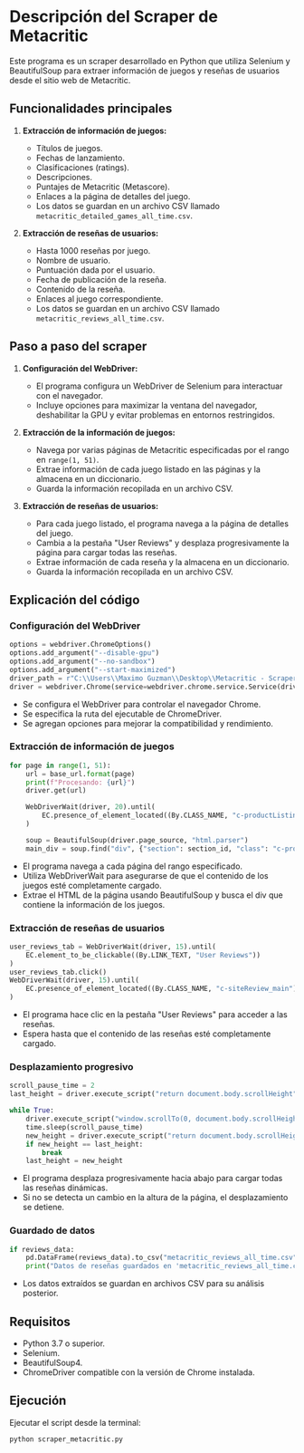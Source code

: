 # Descripción del Scraper de Metacritic

Este programa es un scraper desarrollado en Python que utiliza Selenium y BeautifulSoup para extraer información de juegos y reseñas de usuarios desde el sitio web de Metacritic.

## Funcionalidades principales
1. **Extracción de información de juegos:**
   - Títulos de juegos.
   - Fechas de lanzamiento.
   - Clasificaciones (ratings).
   - Descripciones.
   - Puntajes de Metacritic (Metascore).
   - Enlaces a la página de detalles del juego.
   - Los datos se guardan en un archivo CSV llamado `metacritic_detailed_games_all_time.csv`.

2. **Extracción de reseñas de usuarios:**
   - Hasta 1000 reseñas por juego.
   - Nombre de usuario.
   - Puntuación dada por el usuario.
   - Fecha de publicación de la reseña.
   - Contenido de la reseña.
   - Enlaces al juego correspondiente.
   - Los datos se guardan en un archivo CSV llamado `metacritic_reviews_all_time.csv`.

## Paso a paso del scraper
1. **Configuración del WebDriver:**
   - El programa configura un WebDriver de Selenium para interactuar con el navegador.
   - Incluye opciones para maximizar la ventana del navegador, deshabilitar la GPU y evitar problemas en entornos restringidos.

2. **Extracción de la información de juegos:**
   - Navega por varias páginas de Metacritic especificadas por el rango en `range(1, 51)`.
   - Extrae información de cada juego listado en las páginas y la almacena en un diccionario.
   - Guarda la información recopilada en un archivo CSV.

3. **Extracción de reseñas de usuarios:**
   - Para cada juego listado, el programa navega a la página de detalles del juego.
   - Cambia a la pestaña "User Reviews" y desplaza progresivamente la página para cargar todas las reseñas.
   - Extrae información de cada reseña y la almacena en un diccionario.
   - Guarda la información recopilada en un archivo CSV.

## Explicación del código
### Configuración del WebDriver
```python
options = webdriver.ChromeOptions()
options.add_argument("--disable-gpu")
options.add_argument("--no-sandbox")
options.add_argument("--start-maximized")
driver_path = r"C:\\Users\\Maximo Guzman\\Desktop\\Metacritic - Scraper\\chromedriver.exe"
driver = webdriver.Chrome(service=webdriver.chrome.service.Service(driver_path), options=options)
```
- Se configura el WebDriver para controlar el navegador Chrome.
- Se especifica la ruta del ejecutable de ChromeDriver.
- Se agregan opciones para mejorar la compatibilidad y rendimiento.

### Extracción de información de juegos
```python
for page in range(1, 51):
    url = base_url.format(page)
    print(f"Procesando: {url}")
    driver.get(url)

    WebDriverWait(driver, 20).until(
        EC.presence_of_element_located((By.CLASS_NAME, "c-productListings"))
    )

    soup = BeautifulSoup(driver.page_source, "html.parser")
    main_div = soup.find("div", {"section": section_id, "class": "c-productListings"})
```
- El programa navega a cada página del rango especificado.
- Utiliza WebDriverWait para asegurarse de que el contenido de los juegos esté completamente cargado.
- Extrae el HTML de la página usando BeautifulSoup y busca el div que contiene la información de los juegos.

### Extracción de reseñas de usuarios
```python
user_reviews_tab = WebDriverWait(driver, 15).until(
    EC.element_to_be_clickable((By.LINK_TEXT, "User Reviews"))
)
user_reviews_tab.click()
WebDriverWait(driver, 15).until(
    EC.presence_of_element_located((By.CLASS_NAME, "c-siteReview_main"))
)
```
- El programa hace clic en la pestaña "User Reviews" para acceder a las reseñas.
- Espera hasta que el contenido de las reseñas esté completamente cargado.

### Desplazamiento progresivo
```python
scroll_pause_time = 2
last_height = driver.execute_script("return document.body.scrollHeight")

while True:
    driver.execute_script("window.scrollTo(0, document.body.scrollHeight);")
    time.sleep(scroll_pause_time)
    new_height = driver.execute_script("return document.body.scrollHeight")
    if new_height == last_height:
        break
    last_height = new_height
```
- El programa desplaza progresivamente hacia abajo para cargar todas las reseñas dinámicas.
- Si no se detecta un cambio en la altura de la página, el desplazamiento se detiene.

### Guardado de datos
```python
if reviews_data:
    pd.DataFrame(reviews_data).to_csv("metacritic_reviews_all_time.csv", index=False)
    print("Datos de reseñas guardados en 'metacritic_reviews_all_time.csv'.")
```
- Los datos extraídos se guardan en archivos CSV para su análisis posterior.

## Requisitos
- Python 3.7 o superior.
- Selenium.
- BeautifulSoup4.
- ChromeDriver compatible con la versión de Chrome instalada.

## Ejecución
Ejecutar el script desde la terminal:
```bash
python scraper_metacritic.py
```
